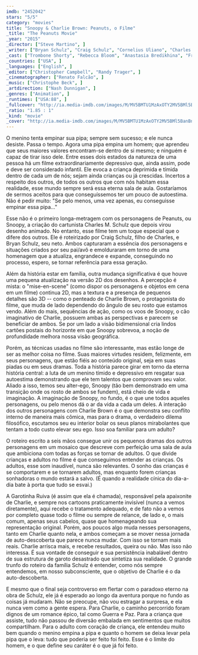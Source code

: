 ```yaml
---
imdb: "2452042"
stars: "5/5"
category: "movies"
title: "Snoopy & Charlie Brown: Peanuts, o Filme"
_title: "The Peanuts Movie"
_year: "2015"
_director: ["Steve Martino", ]
_writer: ["Bryan Schulz", "Craig Schulz", "Cornelius Uliano", "Charles M. Schulz", ]
_cast: ["Trombone Shorty", "Rebecca Bloom", "Anastasia Bredikhina", "Francesca Capaldi", "Kristin Chenoweth", "Alexander Garfin", "Noah Johnston", "Bill Melendez", "Hadley Belle Miller", ]
_countries: ["USA", ]
_languages: ["English", ]
_editor: ["Christopher Campbell", "Randy Trager", ]
_cinematographer: ["Renato Falcão", ]
_music: ["Christophe Beck", ]
_artdirection: ["Nash Dunnigan", ]
_genres: ["Animation", ]
_runtimes: ["USA:88", ]
_fullcover: "http://ia.media-imdb.com/images/M/MV5BMTU1MzAxOTY2MV5BMl5BanBnXkFtZTgwNzYzMzM5NTE@.jpg"
_ratio: "1.85 : 1"
_kind: "movie"
_cover: "http://ia.media-imdb.com/images/M/MV5BMTU1MzAxOTY2MV5BMl5BanBnXkFtZTgwNzYzMzM5NTE@._V1._SX94_SY140_.jpg"
---
```

O menino tenta empinar sua pipa; sempre sem sucesso; e ele nunca desiste. Passa o tempo. Agora uma pipa empina um homem; que aprendeu que seus maiores valores encontram-se dentro de si mesmo; e ninguém é capaz de tirar isso dele. Entre esses dois estados da natureza de uma pessoa há um filme extraordinariamente depressivo que, ainda assim, pode e deve ser considerado infantil. Ele evoca a criança deprimida e tímida dentro de cada um de nós; sejam ainda crianças ou já crescidas. Incertos a respeito dos outros, de todos os outros que com nós habitam essa realidade, esse mundo sempre será essa eterna sala de aula. Gostaríamos de sermos aceitos para que conseguíssemos ter um pouco de autoestima. Não é pedir muito: "Se pelo menos, uma vez apenas, eu conseguisse empinar essa pipa..."

Esse não é o primeiro longa-metragem com os personagens de Peanuts, ou Snoopy, a criação do cartunista Charles M. Schulz que depois virou desenho animado. No entanto, esse filme tem um toque especial que o difere dos outros. Ele é roteirizado por Craig Schulz, filho de Charles, e Bryan Schulz, seu neto. Ambos capturaram a essência dos personagens e situações criados por seu pai/avô e emolduraram em torno de uma homenagem que a atualiza, engrandece e expande, conseguindo no processo, espero, se tornar referência para essa geração.

Além da história estar em família, outra mudança significativa é que houve uma pequena atualização na versão 2D dos desenhos. A percepção é mista: o "mise-en-scene" (como dispor os personagens e objetos em cena em um filme) continua 2D, mas a textura e a presença de pequenos detalhes são 3D -- como o penteado de Charlie Brown, o protagonista do filme, que muda de lado dependendo do ângulo de seu rosto que estamos vendo. Além do mais, sequências de ação, como os voos de Snoopy, o cão imaginativo de Charlie, possuem ambas as perspectivas e parecem se beneficiar de ambos. Se por um lado a visão bidimensional cria lindos cartões postais do horizonte em que Snoopy sobrevoa, a noção de profundidade melhora nossa visão geográfica.

Porém, as técnicas usadas no filme são interessante, mas estão longe de ser as melhor coisa no filme. Suas maiores virtudes residem, felizmente, em seus personagens, que estão fiéis ao conteúdo original, seja em suas piadas ou em seus dramas. Toda a história parece girar em torno da eterna história central: a luta de um menino tímido e depressivo em resgatar sua autoestima demonstrando que ele tem talentos que comprovam seu valor. Aliado a isso, temos seu alter-ego, Snoopy (tão bem demonstrado em uma transição onde os rosto de ambos se fundem), está cheio de vida e imaginação. A imaginação de Snoopy, no fundo, é o que une todos aqueles personagens, ou pelo menos dá o ar da vida a cada um deles. A interação dos outros personagens com Charlie Brown é o que demonstra seu conflito interno de maneira mais cômica, mas para o drama, o verdadeiro dilema filosófico, escutamos seu eu interior bolar os seus planos mirabolantes que tentam a todo custo elevar seu ego. Isso soa familiar para um adulto?

O roteiro escrito a seis mãos consegue unir os pequenos dramas dos outros personagens em um mosaico que descreve com perfeição uma sala de aula que ambiciona com todas as forças se tornar de adultos. O que divide crianças e adultos no filme é que conseguimos entender as crianças. Os adultos, esse som inaudível, nunca são relevantes. O sonho das crianças é se comportarem e se tornarem adultos, mas enquanto forem crianças sonhadoras o mundo estará a salvo. (É quando a realidade cínica do dia-a-dia bate à porta que tudo se esvai.)

A Garotinha Ruiva (é assim que ela é chamada), responsável pela apaixonite de Charlie, e sempre nos cartoons praticamente invisível (nunca a vemos diretamente), aqui recebe o tratamento adequado, e de fato não a vemos por completo quase todo o filme ou sempre de relance, de lado e, o mais comum, apenas seus cabelos, quase que homenageando sua representação original. Porém, aos poucos algo muda nesses personagens, tanto em Charlie quanto nela, e ambos começam a se mover nessa jornada de auto-descoberta que parece nunca mudar. Com isso se tornam mais reais. Charlie arrisca mais, e recebe resultados, queira ou não. Mas isso não interessa. É sua vontade de conseguir e sua persistência inabalável dentro de sua estrutura de garoto desastrado que sintetiza sua realidade. O grande trunfo do roteiro da família Schulz é entender, como nós sempre entendemos, em nosso subconsciente, que o objetivo de Charlie é o da auto-descoberta.

E mesmo que o final seja controverso em flertar com o paradoxo eterno na obra de Schulz, ele já é esperado ao longo da aventura porque no fundo as coisas já mudaram. Não se preocupe, não vou estragar a surpresa, e ela nunca vem como a gente espera. Para Charlie, o caminho percorrido foram dignos de um romance épico, tal como Guerra e Paz. Para a criança que assiste, tudo não passou de diversão embalada em sentimentos que muitos compartilham. Para o adulto com coração de criança, ele entendeu muito bem quando o menino empina a pipa e quanto o homem se deixa levar pela pipa que o leva: tudo que poderia ser feito foi feito. Esse é o limite do homem, e o que define seu caráter é o que já foi feito.
